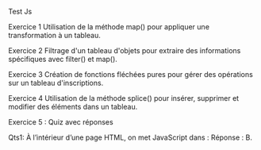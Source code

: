 Test Js

Exercice 1
Utilisation de la méthode map() pour appliquer une transformation à un tableau.

Exercice 2
Filtrage d'un tableau d'objets pour extraire des informations spécifiques avec filter() et map().

Exercice 3
Création de fonctions fléchées pures pour gérer des opérations sur un tableau d'inscriptions.

Exercice 4
Utilisation de la méthode splice() pour insérer, supprimer et modifier des éléments dans un tableau.

Exercice 5 : Quiz avec réponses


Qts1:
À l’intérieur d’une page HTML, on met JavaScript dans :
Réponse : B. <script>

Qts2:
La vraie syntaxe pour changer le contenu de l’élément <span id=’span1’>test</span> est :
Réponse : A. document.getElementById('span1').innerHTML='salut monde'

Qts3:
L’emplacement de JavaScript peut être :
Réponse : C. Les deux

Qts4:
La bonne syntaxe pour faire référence à un script externe script1.js est :
Réponse : C. <script src='script1.js'>

Qts5:
Un script externe doit contenir le tag <script> :
Réponse : A. Oui

Qts6:
Pour créer une fonction en JavaScript, on utilise :
Réponse : B. function function1()

Qts7:
Pour écrire une condition if, on utilise :
Réponse : C. if(x==7)

Qts8:
Pour écrire une condition où x n’est pas égal à 7 :
Réponse : D. if (x != 7)

Qts9:
La bonne syntaxe de la boucle while est :
Réponse : B. while (k <= 20)

Qts10:
La bonne syntaxe de la boucle for est :
Réponse : C. for(j=0; j<=10; j++)

Qts11:
La syntaxe correcte pour créer un tableau est :
Réponse : B. const fruits = ['pomme', 'orange', 'banane']

Qts12:
L'événement déclenché lorsqu’on clique sur un élément HTML est :
Réponse : B. onclick

Qts13:
JavaScript est sensible à la casse :
Réponse : A. Oui

Qts14:
Le code numbers.filter(n => n >= 5) affiche :
Réponse : D. [7, 5, 9, 10]

Qts15:
Le code numbers.find(n => n >= 5) affiche :
Réponse : B. 7

Qts16:
Le code numbers.find(n => n == 6) affiche :
Réponse : D. undefined

Qts17:
Le code numbers.map(n => n * 2) affiche :
Réponse : C. [6, 14, 4, 10, 18, 8, 20]

Qts18:
Le code numbers.reduce((total, n) => total + n, 0) affiche :
Réponse : A. 40

Qts19:
Le code avec salutation("rami", hello) et salutation("fahmi", salut) affiche :
Réponse : B. hello RAMI et salut FAHMI

Qts20:
Le code avec setInterval(incremente, 1000) affiche :
Réponse : B. Affiche des valeurs de 1 à 59 puis recommence de 0 à 59 plusieurs fois